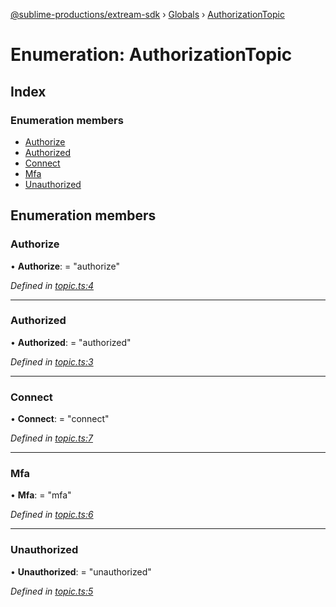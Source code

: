 [@sublime-productions/extream-sdk](../README.md) › [Globals](../globals.md) › [AuthorizationTopic](authorizationtopic.md)

# Enumeration: AuthorizationTopic

## Index

### Enumeration members

* [Authorize](authorizationtopic.md#authorize)
* [Authorized](authorizationtopic.md#authorized)
* [Connect](authorizationtopic.md#connect)
* [Mfa](authorizationtopic.md#mfa)
* [Unauthorized](authorizationtopic.md#unauthorized)

## Enumeration members

###  Authorize

• **Authorize**: = "authorize"

*Defined in [topic.ts:4](https://github.com/Extream-SaaS/ex-sdk/blob/d73bdfb/src/topic.ts#L4)*

___

###  Authorized

• **Authorized**: = "authorized"

*Defined in [topic.ts:3](https://github.com/Extream-SaaS/ex-sdk/blob/d73bdfb/src/topic.ts#L3)*

___

###  Connect

• **Connect**: = "connect"

*Defined in [topic.ts:7](https://github.com/Extream-SaaS/ex-sdk/blob/d73bdfb/src/topic.ts#L7)*

___

###  Mfa

• **Mfa**: = "mfa"

*Defined in [topic.ts:6](https://github.com/Extream-SaaS/ex-sdk/blob/d73bdfb/src/topic.ts#L6)*

___

###  Unauthorized

• **Unauthorized**: = "unauthorized"

*Defined in [topic.ts:5](https://github.com/Extream-SaaS/ex-sdk/blob/d73bdfb/src/topic.ts#L5)*
